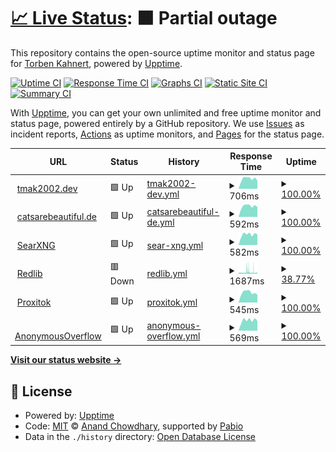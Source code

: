 # [📈 Live Status](https://tmak2002.github.io/Upptime): <!--live status--> **🟧 Partial outage**

This repository contains the open-source uptime monitor and status page for [Torben Kahnert](https://tmak2002.dev), powered by [Upptime](https://github.com/upptime/upptime).

[![Uptime CI](https://github.com/tmak2002/Upptime/workflows/Uptime%20CI/badge.svg)](https://github.com/tmak2002/Upptime/actions?query=workflow%3A%22Uptime+CI%22)
[![Response Time CI](https://github.com/tmak2002/Upptime/workflows/Response%20Time%20CI/badge.svg)](https://github.com/tmak2002/Upptime/actions?query=workflow%3A%22Response+Time+CI%22)
[![Graphs CI](https://github.com/tmak2002/Upptime/workflows/Graphs%20CI/badge.svg)](https://github.com/tmak2002/Upptime/actions?query=workflow%3A%22Graphs+CI%22)
[![Static Site CI](https://github.com/tmak2002/Upptime/workflows/Static%20Site%20CI/badge.svg)](https://github.com/tmak2002/Upptime/actions?query=workflow%3A%22Static+Site+CI%22)
[![Summary CI](https://github.com/tmak2002/Upptime/workflows/Summary%20CI/badge.svg)](https://github.com/tmak2002/Upptime/actions?query=workflow%3A%22Summary+CI%22)

With [Upptime](https://upptime.js.org), you can get your own unlimited and free uptime monitor and status page, powered entirely by a GitHub repository. We use [Issues](https://github.com/tmak2002/Upptime/issues) as incident reports, [Actions](https://github.com/tmak2002/Upptime/actions) as uptime monitors, and [Pages](https://tmak2002.github.io/Upptime) for the status page.

<!--start: status pages-->
<!-- This summary is generated by Upptime (https://github.com/upptime/upptime) -->
<!-- Do not edit this manually, your changes will be overwritten -->
<!-- prettier-ignore -->
| URL | Status | History | Response Time | Uptime |
| --- | ------ | ------- | ------------- | ------ |
| <img alt="" src="https://icons.duckduckgo.com/ip3/tmak2002.dev.ico" height="13"> [tmak2002.dev](https://tmak2002.dev) | 🟩 Up | [tmak2002-dev.yml](https://github.com/tmak2002/Upptime/commits/HEAD/history/tmak2002-dev.yml) | <details><summary><img alt="Response time graph" src="./graphs/tmak2002-dev/response-time-week.png" height="20"> 706ms</summary><br><a href="https://tmak2002.github.io/Upptime/history/tmak2002-dev"><img alt="Response time 653" src="https://img.shields.io/endpoint?url=https%3A%2F%2Fraw.githubusercontent.com%2Ftmak2002%2FUpptime%2FHEAD%2Fapi%2Ftmak2002-dev%2Fresponse-time.json"></a><br><a href="https://tmak2002.github.io/Upptime/history/tmak2002-dev"><img alt="24-hour response time 574" src="https://img.shields.io/endpoint?url=https%3A%2F%2Fraw.githubusercontent.com%2Ftmak2002%2FUpptime%2FHEAD%2Fapi%2Ftmak2002-dev%2Fresponse-time-day.json"></a><br><a href="https://tmak2002.github.io/Upptime/history/tmak2002-dev"><img alt="7-day response time 706" src="https://img.shields.io/endpoint?url=https%3A%2F%2Fraw.githubusercontent.com%2Ftmak2002%2FUpptime%2FHEAD%2Fapi%2Ftmak2002-dev%2Fresponse-time-week.json"></a><br><a href="https://tmak2002.github.io/Upptime/history/tmak2002-dev"><img alt="30-day response time 653" src="https://img.shields.io/endpoint?url=https%3A%2F%2Fraw.githubusercontent.com%2Ftmak2002%2FUpptime%2FHEAD%2Fapi%2Ftmak2002-dev%2Fresponse-time-month.json"></a><br><a href="https://tmak2002.github.io/Upptime/history/tmak2002-dev"><img alt="1-year response time 653" src="https://img.shields.io/endpoint?url=https%3A%2F%2Fraw.githubusercontent.com%2Ftmak2002%2FUpptime%2FHEAD%2Fapi%2Ftmak2002-dev%2Fresponse-time-year.json"></a></details> | <details><summary><a href="https://tmak2002.github.io/Upptime/history/tmak2002-dev">100.00%</a></summary><a href="https://tmak2002.github.io/Upptime/history/tmak2002-dev"><img alt="All-time uptime 100.00%" src="https://img.shields.io/endpoint?url=https%3A%2F%2Fraw.githubusercontent.com%2Ftmak2002%2FUpptime%2FHEAD%2Fapi%2Ftmak2002-dev%2Fuptime.json"></a><br><a href="https://tmak2002.github.io/Upptime/history/tmak2002-dev"><img alt="24-hour uptime 100.00%" src="https://img.shields.io/endpoint?url=https%3A%2F%2Fraw.githubusercontent.com%2Ftmak2002%2FUpptime%2FHEAD%2Fapi%2Ftmak2002-dev%2Fuptime-day.json"></a><br><a href="https://tmak2002.github.io/Upptime/history/tmak2002-dev"><img alt="7-day uptime 100.00%" src="https://img.shields.io/endpoint?url=https%3A%2F%2Fraw.githubusercontent.com%2Ftmak2002%2FUpptime%2FHEAD%2Fapi%2Ftmak2002-dev%2Fuptime-week.json"></a><br><a href="https://tmak2002.github.io/Upptime/history/tmak2002-dev"><img alt="30-day uptime 100.00%" src="https://img.shields.io/endpoint?url=https%3A%2F%2Fraw.githubusercontent.com%2Ftmak2002%2FUpptime%2FHEAD%2Fapi%2Ftmak2002-dev%2Fuptime-month.json"></a><br><a href="https://tmak2002.github.io/Upptime/history/tmak2002-dev"><img alt="1-year uptime 100.00%" src="https://img.shields.io/endpoint?url=https%3A%2F%2Fraw.githubusercontent.com%2Ftmak2002%2FUpptime%2FHEAD%2Fapi%2Ftmak2002-dev%2Fuptime-year.json"></a></details>
| <img alt="" src="https://icons.duckduckgo.com/ip3/catsarebeautiful.de.ico" height="13"> [catsarebeautiful.de](https://catsarebeautiful.de) | 🟩 Up | [catsarebeautiful-de.yml](https://github.com/tmak2002/Upptime/commits/HEAD/history/catsarebeautiful-de.yml) | <details><summary><img alt="Response time graph" src="./graphs/catsarebeautiful-de/response-time-week.png" height="20"> 592ms</summary><br><a href="https://tmak2002.github.io/Upptime/history/catsarebeautiful-de"><img alt="Response time 544" src="https://img.shields.io/endpoint?url=https%3A%2F%2Fraw.githubusercontent.com%2Ftmak2002%2FUpptime%2FHEAD%2Fapi%2Fcatsarebeautiful-de%2Fresponse-time.json"></a><br><a href="https://tmak2002.github.io/Upptime/history/catsarebeautiful-de"><img alt="24-hour response time 540" src="https://img.shields.io/endpoint?url=https%3A%2F%2Fraw.githubusercontent.com%2Ftmak2002%2FUpptime%2FHEAD%2Fapi%2Fcatsarebeautiful-de%2Fresponse-time-day.json"></a><br><a href="https://tmak2002.github.io/Upptime/history/catsarebeautiful-de"><img alt="7-day response time 592" src="https://img.shields.io/endpoint?url=https%3A%2F%2Fraw.githubusercontent.com%2Ftmak2002%2FUpptime%2FHEAD%2Fapi%2Fcatsarebeautiful-de%2Fresponse-time-week.json"></a><br><a href="https://tmak2002.github.io/Upptime/history/catsarebeautiful-de"><img alt="30-day response time 544" src="https://img.shields.io/endpoint?url=https%3A%2F%2Fraw.githubusercontent.com%2Ftmak2002%2FUpptime%2FHEAD%2Fapi%2Fcatsarebeautiful-de%2Fresponse-time-month.json"></a><br><a href="https://tmak2002.github.io/Upptime/history/catsarebeautiful-de"><img alt="1-year response time 544" src="https://img.shields.io/endpoint?url=https%3A%2F%2Fraw.githubusercontent.com%2Ftmak2002%2FUpptime%2FHEAD%2Fapi%2Fcatsarebeautiful-de%2Fresponse-time-year.json"></a></details> | <details><summary><a href="https://tmak2002.github.io/Upptime/history/catsarebeautiful-de">100.00%</a></summary><a href="https://tmak2002.github.io/Upptime/history/catsarebeautiful-de"><img alt="All-time uptime 100.00%" src="https://img.shields.io/endpoint?url=https%3A%2F%2Fraw.githubusercontent.com%2Ftmak2002%2FUpptime%2FHEAD%2Fapi%2Fcatsarebeautiful-de%2Fuptime.json"></a><br><a href="https://tmak2002.github.io/Upptime/history/catsarebeautiful-de"><img alt="24-hour uptime 100.00%" src="https://img.shields.io/endpoint?url=https%3A%2F%2Fraw.githubusercontent.com%2Ftmak2002%2FUpptime%2FHEAD%2Fapi%2Fcatsarebeautiful-de%2Fuptime-day.json"></a><br><a href="https://tmak2002.github.io/Upptime/history/catsarebeautiful-de"><img alt="7-day uptime 100.00%" src="https://img.shields.io/endpoint?url=https%3A%2F%2Fraw.githubusercontent.com%2Ftmak2002%2FUpptime%2FHEAD%2Fapi%2Fcatsarebeautiful-de%2Fuptime-week.json"></a><br><a href="https://tmak2002.github.io/Upptime/history/catsarebeautiful-de"><img alt="30-day uptime 100.00%" src="https://img.shields.io/endpoint?url=https%3A%2F%2Fraw.githubusercontent.com%2Ftmak2002%2FUpptime%2FHEAD%2Fapi%2Fcatsarebeautiful-de%2Fuptime-month.json"></a><br><a href="https://tmak2002.github.io/Upptime/history/catsarebeautiful-de"><img alt="1-year uptime 100.00%" src="https://img.shields.io/endpoint?url=https%3A%2F%2Fraw.githubusercontent.com%2Ftmak2002%2FUpptime%2FHEAD%2Fapi%2Fcatsarebeautiful-de%2Fuptime-year.json"></a></details>
| <img alt="" src="https://icons.duckduckgo.com/ip3/search.catsarebeautiful.de.ico" height="13"> [SearXNG](https://search.catsarebeautiful.de) | 🟩 Up | [sear-xng.yml](https://github.com/tmak2002/Upptime/commits/HEAD/history/sear-xng.yml) | <details><summary><img alt="Response time graph" src="./graphs/sear-xng/response-time-week.png" height="20"> 582ms</summary><br><a href="https://tmak2002.github.io/Upptime/history/sear-xng"><img alt="Response time 551" src="https://img.shields.io/endpoint?url=https%3A%2F%2Fraw.githubusercontent.com%2Ftmak2002%2FUpptime%2FHEAD%2Fapi%2Fsear-xng%2Fresponse-time.json"></a><br><a href="https://tmak2002.github.io/Upptime/history/sear-xng"><img alt="24-hour response time 581" src="https://img.shields.io/endpoint?url=https%3A%2F%2Fraw.githubusercontent.com%2Ftmak2002%2FUpptime%2FHEAD%2Fapi%2Fsear-xng%2Fresponse-time-day.json"></a><br><a href="https://tmak2002.github.io/Upptime/history/sear-xng"><img alt="7-day response time 582" src="https://img.shields.io/endpoint?url=https%3A%2F%2Fraw.githubusercontent.com%2Ftmak2002%2FUpptime%2FHEAD%2Fapi%2Fsear-xng%2Fresponse-time-week.json"></a><br><a href="https://tmak2002.github.io/Upptime/history/sear-xng"><img alt="30-day response time 551" src="https://img.shields.io/endpoint?url=https%3A%2F%2Fraw.githubusercontent.com%2Ftmak2002%2FUpptime%2FHEAD%2Fapi%2Fsear-xng%2Fresponse-time-month.json"></a><br><a href="https://tmak2002.github.io/Upptime/history/sear-xng"><img alt="1-year response time 551" src="https://img.shields.io/endpoint?url=https%3A%2F%2Fraw.githubusercontent.com%2Ftmak2002%2FUpptime%2FHEAD%2Fapi%2Fsear-xng%2Fresponse-time-year.json"></a></details> | <details><summary><a href="https://tmak2002.github.io/Upptime/history/sear-xng">100.00%</a></summary><a href="https://tmak2002.github.io/Upptime/history/sear-xng"><img alt="All-time uptime 100.00%" src="https://img.shields.io/endpoint?url=https%3A%2F%2Fraw.githubusercontent.com%2Ftmak2002%2FUpptime%2FHEAD%2Fapi%2Fsear-xng%2Fuptime.json"></a><br><a href="https://tmak2002.github.io/Upptime/history/sear-xng"><img alt="24-hour uptime 100.00%" src="https://img.shields.io/endpoint?url=https%3A%2F%2Fraw.githubusercontent.com%2Ftmak2002%2FUpptime%2FHEAD%2Fapi%2Fsear-xng%2Fuptime-day.json"></a><br><a href="https://tmak2002.github.io/Upptime/history/sear-xng"><img alt="7-day uptime 100.00%" src="https://img.shields.io/endpoint?url=https%3A%2F%2Fraw.githubusercontent.com%2Ftmak2002%2FUpptime%2FHEAD%2Fapi%2Fsear-xng%2Fuptime-week.json"></a><br><a href="https://tmak2002.github.io/Upptime/history/sear-xng"><img alt="30-day uptime 100.00%" src="https://img.shields.io/endpoint?url=https%3A%2F%2Fraw.githubusercontent.com%2Ftmak2002%2FUpptime%2FHEAD%2Fapi%2Fsear-xng%2Fuptime-month.json"></a><br><a href="https://tmak2002.github.io/Upptime/history/sear-xng"><img alt="1-year uptime 100.00%" src="https://img.shields.io/endpoint?url=https%3A%2F%2Fraw.githubusercontent.com%2Ftmak2002%2FUpptime%2FHEAD%2Fapi%2Fsear-xng%2Fuptime-year.json"></a></details>
| <img alt="" src="https://icons.duckduckgo.com/ip3/redlib.catsarebeautiful.de.ico" height="13"> [Redlib](https://redlib.catsarebeautiful.de) | 🟥 Down | [redlib.yml](https://github.com/tmak2002/Upptime/commits/HEAD/history/redlib.yml) | <details><summary><img alt="Response time graph" src="./graphs/redlib/response-time-week.png" height="20"> 1687ms</summary><br><a href="https://tmak2002.github.io/Upptime/history/redlib"><img alt="Response time 1497" src="https://img.shields.io/endpoint?url=https%3A%2F%2Fraw.githubusercontent.com%2Ftmak2002%2FUpptime%2FHEAD%2Fapi%2Fredlib%2Fresponse-time.json"></a><br><a href="https://tmak2002.github.io/Upptime/history/redlib"><img alt="24-hour response time 987" src="https://img.shields.io/endpoint?url=https%3A%2F%2Fraw.githubusercontent.com%2Ftmak2002%2FUpptime%2FHEAD%2Fapi%2Fredlib%2Fresponse-time-day.json"></a><br><a href="https://tmak2002.github.io/Upptime/history/redlib"><img alt="7-day response time 1687" src="https://img.shields.io/endpoint?url=https%3A%2F%2Fraw.githubusercontent.com%2Ftmak2002%2FUpptime%2FHEAD%2Fapi%2Fredlib%2Fresponse-time-week.json"></a><br><a href="https://tmak2002.github.io/Upptime/history/redlib"><img alt="30-day response time 1497" src="https://img.shields.io/endpoint?url=https%3A%2F%2Fraw.githubusercontent.com%2Ftmak2002%2FUpptime%2FHEAD%2Fapi%2Fredlib%2Fresponse-time-month.json"></a><br><a href="https://tmak2002.github.io/Upptime/history/redlib"><img alt="1-year response time 1497" src="https://img.shields.io/endpoint?url=https%3A%2F%2Fraw.githubusercontent.com%2Ftmak2002%2FUpptime%2FHEAD%2Fapi%2Fredlib%2Fresponse-time-year.json"></a></details> | <details><summary><a href="https://tmak2002.github.io/Upptime/history/redlib">38.77%</a></summary><a href="https://tmak2002.github.io/Upptime/history/redlib"><img alt="All-time uptime 34.10%" src="https://img.shields.io/endpoint?url=https%3A%2F%2Fraw.githubusercontent.com%2Ftmak2002%2FUpptime%2FHEAD%2Fapi%2Fredlib%2Fuptime.json"></a><br><a href="https://tmak2002.github.io/Upptime/history/redlib"><img alt="24-hour uptime 89.16%" src="https://img.shields.io/endpoint?url=https%3A%2F%2Fraw.githubusercontent.com%2Ftmak2002%2FUpptime%2FHEAD%2Fapi%2Fredlib%2Fuptime-day.json"></a><br><a href="https://tmak2002.github.io/Upptime/history/redlib"><img alt="7-day uptime 38.77%" src="https://img.shields.io/endpoint?url=https%3A%2F%2Fraw.githubusercontent.com%2Ftmak2002%2FUpptime%2FHEAD%2Fapi%2Fredlib%2Fuptime-week.json"></a><br><a href="https://tmak2002.github.io/Upptime/history/redlib"><img alt="30-day uptime 34.10%" src="https://img.shields.io/endpoint?url=https%3A%2F%2Fraw.githubusercontent.com%2Ftmak2002%2FUpptime%2FHEAD%2Fapi%2Fredlib%2Fuptime-month.json"></a><br><a href="https://tmak2002.github.io/Upptime/history/redlib"><img alt="1-year uptime 34.10%" src="https://img.shields.io/endpoint?url=https%3A%2F%2Fraw.githubusercontent.com%2Ftmak2002%2FUpptime%2FHEAD%2Fapi%2Fredlib%2Fuptime-year.json"></a></details>
| <img alt="" src="https://icons.duckduckgo.com/ip3/proxitok.catsarebeautiful.de.ico" height="13"> [Proxitok](https://proxitok.catsarebeautiful.de) | 🟩 Up | [proxitok.yml](https://github.com/tmak2002/Upptime/commits/HEAD/history/proxitok.yml) | <details><summary><img alt="Response time graph" src="./graphs/proxitok/response-time-week.png" height="20"> 545ms</summary><br><a href="https://tmak2002.github.io/Upptime/history/proxitok"><img alt="Response time 518" src="https://img.shields.io/endpoint?url=https%3A%2F%2Fraw.githubusercontent.com%2Ftmak2002%2FUpptime%2FHEAD%2Fapi%2Fproxitok%2Fresponse-time.json"></a><br><a href="https://tmak2002.github.io/Upptime/history/proxitok"><img alt="24-hour response time 422" src="https://img.shields.io/endpoint?url=https%3A%2F%2Fraw.githubusercontent.com%2Ftmak2002%2FUpptime%2FHEAD%2Fapi%2Fproxitok%2Fresponse-time-day.json"></a><br><a href="https://tmak2002.github.io/Upptime/history/proxitok"><img alt="7-day response time 545" src="https://img.shields.io/endpoint?url=https%3A%2F%2Fraw.githubusercontent.com%2Ftmak2002%2FUpptime%2FHEAD%2Fapi%2Fproxitok%2Fresponse-time-week.json"></a><br><a href="https://tmak2002.github.io/Upptime/history/proxitok"><img alt="30-day response time 518" src="https://img.shields.io/endpoint?url=https%3A%2F%2Fraw.githubusercontent.com%2Ftmak2002%2FUpptime%2FHEAD%2Fapi%2Fproxitok%2Fresponse-time-month.json"></a><br><a href="https://tmak2002.github.io/Upptime/history/proxitok"><img alt="1-year response time 518" src="https://img.shields.io/endpoint?url=https%3A%2F%2Fraw.githubusercontent.com%2Ftmak2002%2FUpptime%2FHEAD%2Fapi%2Fproxitok%2Fresponse-time-year.json"></a></details> | <details><summary><a href="https://tmak2002.github.io/Upptime/history/proxitok">100.00%</a></summary><a href="https://tmak2002.github.io/Upptime/history/proxitok"><img alt="All-time uptime 100.00%" src="https://img.shields.io/endpoint?url=https%3A%2F%2Fraw.githubusercontent.com%2Ftmak2002%2FUpptime%2FHEAD%2Fapi%2Fproxitok%2Fuptime.json"></a><br><a href="https://tmak2002.github.io/Upptime/history/proxitok"><img alt="24-hour uptime 100.00%" src="https://img.shields.io/endpoint?url=https%3A%2F%2Fraw.githubusercontent.com%2Ftmak2002%2FUpptime%2FHEAD%2Fapi%2Fproxitok%2Fuptime-day.json"></a><br><a href="https://tmak2002.github.io/Upptime/history/proxitok"><img alt="7-day uptime 100.00%" src="https://img.shields.io/endpoint?url=https%3A%2F%2Fraw.githubusercontent.com%2Ftmak2002%2FUpptime%2FHEAD%2Fapi%2Fproxitok%2Fuptime-week.json"></a><br><a href="https://tmak2002.github.io/Upptime/history/proxitok"><img alt="30-day uptime 100.00%" src="https://img.shields.io/endpoint?url=https%3A%2F%2Fraw.githubusercontent.com%2Ftmak2002%2FUpptime%2FHEAD%2Fapi%2Fproxitok%2Fuptime-month.json"></a><br><a href="https://tmak2002.github.io/Upptime/history/proxitok"><img alt="1-year uptime 100.00%" src="https://img.shields.io/endpoint?url=https%3A%2F%2Fraw.githubusercontent.com%2Ftmak2002%2FUpptime%2FHEAD%2Fapi%2Fproxitok%2Fuptime-year.json"></a></details>
| <img alt="" src="https://icons.duckduckgo.com/ip3/overflow.catsarebeautiful.de.ico" height="13"> [AnonymousOverflow](https://overflow.catsarebeautiful.de) | 🟩 Up | [anonymous-overflow.yml](https://github.com/tmak2002/Upptime/commits/HEAD/history/anonymous-overflow.yml) | <details><summary><img alt="Response time graph" src="./graphs/anonymous-overflow/response-time-week.png" height="20"> 569ms</summary><br><a href="https://tmak2002.github.io/Upptime/history/anonymous-overflow"><img alt="Response time 532" src="https://img.shields.io/endpoint?url=https%3A%2F%2Fraw.githubusercontent.com%2Ftmak2002%2FUpptime%2FHEAD%2Fapi%2Fanonymous-overflow%2Fresponse-time.json"></a><br><a href="https://tmak2002.github.io/Upptime/history/anonymous-overflow"><img alt="24-hour response time 531" src="https://img.shields.io/endpoint?url=https%3A%2F%2Fraw.githubusercontent.com%2Ftmak2002%2FUpptime%2FHEAD%2Fapi%2Fanonymous-overflow%2Fresponse-time-day.json"></a><br><a href="https://tmak2002.github.io/Upptime/history/anonymous-overflow"><img alt="7-day response time 569" src="https://img.shields.io/endpoint?url=https%3A%2F%2Fraw.githubusercontent.com%2Ftmak2002%2FUpptime%2FHEAD%2Fapi%2Fanonymous-overflow%2Fresponse-time-week.json"></a><br><a href="https://tmak2002.github.io/Upptime/history/anonymous-overflow"><img alt="30-day response time 532" src="https://img.shields.io/endpoint?url=https%3A%2F%2Fraw.githubusercontent.com%2Ftmak2002%2FUpptime%2FHEAD%2Fapi%2Fanonymous-overflow%2Fresponse-time-month.json"></a><br><a href="https://tmak2002.github.io/Upptime/history/anonymous-overflow"><img alt="1-year response time 532" src="https://img.shields.io/endpoint?url=https%3A%2F%2Fraw.githubusercontent.com%2Ftmak2002%2FUpptime%2FHEAD%2Fapi%2Fanonymous-overflow%2Fresponse-time-year.json"></a></details> | <details><summary><a href="https://tmak2002.github.io/Upptime/history/anonymous-overflow">100.00%</a></summary><a href="https://tmak2002.github.io/Upptime/history/anonymous-overflow"><img alt="All-time uptime 100.00%" src="https://img.shields.io/endpoint?url=https%3A%2F%2Fraw.githubusercontent.com%2Ftmak2002%2FUpptime%2FHEAD%2Fapi%2Fanonymous-overflow%2Fuptime.json"></a><br><a href="https://tmak2002.github.io/Upptime/history/anonymous-overflow"><img alt="24-hour uptime 100.00%" src="https://img.shields.io/endpoint?url=https%3A%2F%2Fraw.githubusercontent.com%2Ftmak2002%2FUpptime%2FHEAD%2Fapi%2Fanonymous-overflow%2Fuptime-day.json"></a><br><a href="https://tmak2002.github.io/Upptime/history/anonymous-overflow"><img alt="7-day uptime 100.00%" src="https://img.shields.io/endpoint?url=https%3A%2F%2Fraw.githubusercontent.com%2Ftmak2002%2FUpptime%2FHEAD%2Fapi%2Fanonymous-overflow%2Fuptime-week.json"></a><br><a href="https://tmak2002.github.io/Upptime/history/anonymous-overflow"><img alt="30-day uptime 100.00%" src="https://img.shields.io/endpoint?url=https%3A%2F%2Fraw.githubusercontent.com%2Ftmak2002%2FUpptime%2FHEAD%2Fapi%2Fanonymous-overflow%2Fuptime-month.json"></a><br><a href="https://tmak2002.github.io/Upptime/history/anonymous-overflow"><img alt="1-year uptime 100.00%" src="https://img.shields.io/endpoint?url=https%3A%2F%2Fraw.githubusercontent.com%2Ftmak2002%2FUpptime%2FHEAD%2Fapi%2Fanonymous-overflow%2Fuptime-year.json"></a></details>

<!--end: status pages-->

[**Visit our status website →**](https://tmak2002.github.io/Upptime)

## 📄 License

- Powered by: [Upptime](https://github.com/upptime/upptime)
- Code: [MIT](./LICENSE) © [Anand Chowdhary](https://anandchowdhary.com), supported by [Pabio](https://pabio.com)
- Data in the `./history` directory: [Open Database License](https://opendatacommons.org/licenses/odbl/1-0/)
